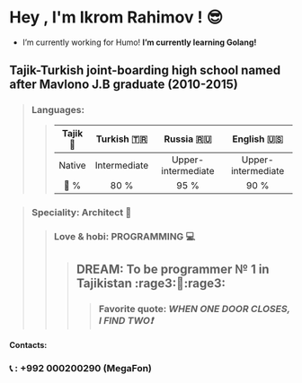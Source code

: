 # Hey , I'm Ikrom Rahimov ! :sunglasses:
- I’m currently working for Humo! **I’m currently learning Golang!**

## Tajik-Turkish joint-boarding high school named after Mavlono J.B graduate (2010-2015)

>### Languages:
>
>>| Tajik :heartbeat: | Turkish :tr: |     Russia :ru:    |    English :us:    | 
>>| :---------------: |:------------:| :-----------------:| :-----------------:|
>>|       Native      | Intermediate | Upper-intermediate | Upper-intermediate |
>>|      :100: %      |     80 %     |        95 %        |        90 %        |

>### Speciality: Architect :city_sunrise:
>>### Love & hobi: PROGRAMMING :computer:
>>>## DREAM: To be programmer № 1 in Tajikistan :rage3::muscle::rage3:
>>>>### Favorite quote: *WHEN ONE DOOR CLOSES, I FIND TWO:exclamation:* 
#### Contacts:
### :telephone_receiver: : +992 000200290 (MegaFon) 
